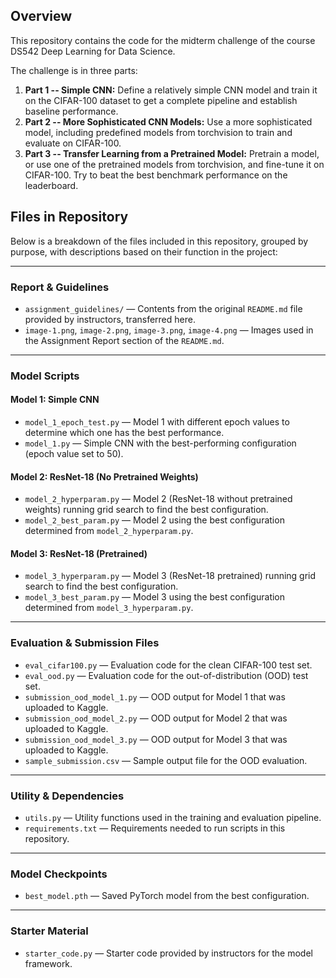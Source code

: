 ## Overview

This repository contains the code for the midterm challenge of the course DS542 Deep Learning for Data Science.

The challenge is in three parts:
1. **Part 1 -- Simple CNN:** Define a relatively simple CNN model and train it on the CIFAR-100 dataset to
    get a complete pipeline and establish baseline performance.
2. **Part 2 -- More Sophisticated CNN Models:** Use a more sophisticated model, including predefined models from torchvision
   to train and evaluate on CIFAR-100.
3. **Part 3 -- Transfer Learning from a Pretrained Model:** Pretrain a model, or use one of the pretrained models from torchvision, and
   fine-tune it on CIFAR-100. Try to beat the best benchmark performance on the leaderboard.

## Files in Repository

Below is a breakdown of the files included in this repository, grouped by purpose, with descriptions based on their function in the project:

---

### Report & Guidelines

- `assignment_guidelines/` — Contents from the original `README.md` file provided by instructors, transferred here.
- `image-1.png`, `image-2.png`, `image-3.png`, `image-4.png` — Images used in the Assignment Report section of the `README.md`.

---

### Model Scripts

#### Model 1: Simple CNN

- `model_1_epoch_test.py` — Model 1 with different epoch values to determine which one has the best performance.
- `model_1.py` — Simple CNN with the best-performing configuration (epoch value set to 50).

#### Model 2: ResNet-18 (No Pretrained Weights)

- `model_2_hyperparam.py` — Model 2 (ResNet-18 without pretrained weights) running grid search to find the best configuration.
- `model_2_best_param.py` — Model 2 using the best configuration determined from `model_2_hyperparam.py`.

#### Model 3: ResNet-18 (Pretrained)

- `model_3_hyperparam.py` — Model 3 (ResNet-18 pretrained) running grid search to find the best configuration.
- `model_3_best_param.py` — Model 3 using the best configuration determined from `model_3_hyperparam.py`.

---

### Evaluation & Submission Files

- `eval_cifar100.py` — Evaluation code for the clean CIFAR-100 test set.
- `eval_ood.py` — Evaluation code for the out-of-distribution (OOD) test set.
- `submission_ood_model_1.py` — OOD output for Model 1 that was uploaded to Kaggle.
- `submission_ood_model_2.py` — OOD output for Model 2 that was uploaded to Kaggle.
- `submission_ood_model_3.py` — OOD output for Model 3 that was uploaded to Kaggle.
- `sample_submission.csv` — Sample output file for the OOD evaluation.

---

### Utility & Dependencies

- `utils.py` — Utility functions used in the training and evaluation pipeline.
- `requirements.txt` — Requirements needed to run scripts in this repository.

---

### Model Checkpoints

- `best_model.pth` — Saved PyTorch model from the best configuration.

---

### Starter Material

- `starter_code.py` — Starter code provided by instructors for the model framework.